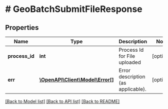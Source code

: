 # # GeoBatchSubmitFileResponse

## Properties

Name | Type | Description | Notes
------------ | ------------- | ------------- | -------------
**process_id** | **int** | Process Id for File uploaded | [optional] 
**err** | [**\OpenAPI\Client\Model\Error[]**](Error.md) | Error description (as applicable). | [optional] 

[[Back to Model list]](../../README.md#documentation-for-models) [[Back to API list]](../../README.md#documentation-for-api-endpoints) [[Back to README]](../../README.md)


